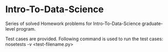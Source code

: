 # Intro-To-Data-Science

Series of solved Homework problems for Intro-To-Data-Science graduate-level program.

Test cases are provided. 
Following command is used to run the test cases:
nosetests -v <test-filename.py>
